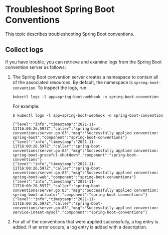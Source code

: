 # Troubleshoot Spring Boot Conventions

This topic describes troubleshooting Spring Boot conventions.

## <a id="collect-logs"></a>Collect logs

If you have trouble, you can retrieve and examine logs from the Spring Boot convention server as
follows:

1. The Spring Boot convention server creates a namespace to contain all of the associated resources.
   By default, the namespace is `spring-boot-convention`. To inspect the logs, run:

   ```console
   kubectl logs -l app=spring-boot-webhook -n spring-boot-convention
   ```

   For example:

   ```console
   $ kubectl logs -l app=spring-boot-webhook -n spring-boot-convention

   {"level":"info","timestamp":"2021-11-11T16:00:26.597Z","caller":"spring-boot-conventions/server.go:83","msg":"Successfully applied convention: spring-boot","component":"spring-boot-conventions"}
   {"level":"info","timestamp":"2021-11-11T16:00:26.597Z","caller":"spring-boot-conventions/server.go:83","msg":"Successfully applied convention: spring-boot-graceful-shutdown","component":"spring-boot-conventions"}
   {"level":"info","timestamp":"2021-11-11T16:00:26.597Z","caller":"spring-boot-conventions/server.go:83","msg":"Successfully applied convention: spring-boot-web","component":"spring-boot-conventions"}
   {"level":"info","timestamp":"2021-11-11T16:00:26.597Z","caller":"spring-boot-conventions/server.go:83","msg":"Successfully applied convention: spring-boot-actuator","component":"spring-boot-conventions"}
   {"level":"info","timestamp":"2021-11-11T16:00:26.597Z","caller":"spring-boot-conventions/server.go:83","msg":"Successfully applied convention: service-intent-mysql","component":"spring-boot-conventions"}
   ```

2. For all of the conventions that were applied successfully, a log entry is added.
   If an error occurs, a log entry is added with a description.
